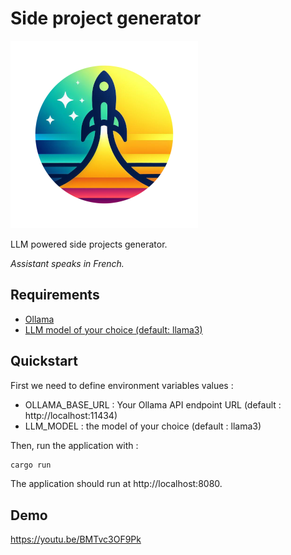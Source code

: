 # Side project generator

![feris logo](./public/assets/img/logo.png)


LLM powered side projects generator.

*Assistant speaks in French.*

## Requirements

- [Ollama](https://ollama.com/)
- [LLM model of your choice (default: llama3)](https://ollama.com/library)

## Quickstart

First we need to define environment variables values :
- OLLAMA_BASE_URL : Your Ollama API endpoint URL (default : http://localhost:11434)
- LLM_MODEL : the model of your choice (default : llama3)

Then, run the application with :

```sh
cargo run
```

The application should run at http://localhost:8080.

## Demo

https://youtu.be/BMTvc3OF9Pk
